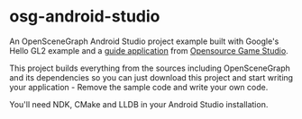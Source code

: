 osg-android-studio
=========
An OpenSceneGraph Android Studio project example built with Google's Hello GL2 example and a [guide application](https://github.com/OGStudio/openscenegraph-cross-platform-guide-application) from [Opensource Game Studio](https://github.com/OGStudio).

This project builds everything from the sources including OpenSceneGraph and its dependencies so you can just download this project and start writing your application - Remove the sample code and write your own code.

You'll need NDK, CMake and LLDB in your Android Studio installation.
